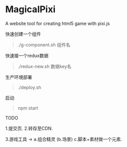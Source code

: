 # MagicalPixi
A website tool  for creating html5 game with pixi.js 



快速创建一个组件

> ./g-component.sh 组件名

快速接一个redux数据

> ./redux-new.sh 数据key名

生产环境部署

> ./deploy.sh

启动

> npm start


TODO

1.提交页.
2.转存至CDN.


3.游戏工具 -> a.组合精灵  (b.场景)  c.脚本+素材做一个元素.